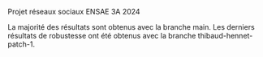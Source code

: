 Projet réseaux sociaux ENSAE 3A 2024

La majorité des résultats sont obtenus avec la branche main.
Les derniers résultats de robustesse ont été obtenus avec la branche thibaud-hennet-patch-1.
